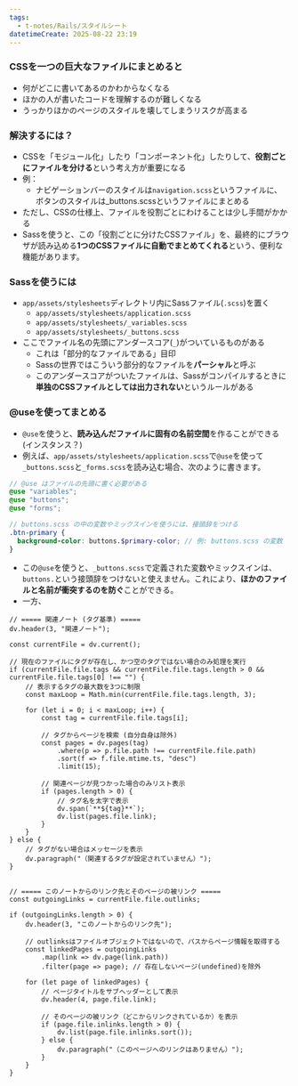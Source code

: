 ```yaml
---
tags:
  - t-notes/Rails/スタイルシート
datetimeCreate: 2025-08-22 23:19
---
```

### CSSを一つの巨大なファイルにまとめると

- 何がどこに書いてあるのかわからなくなる
- ほかの人が書いたコードを理解するのが難しくなる
- うっかりほかのページのスタイルを壊してしまうリスクが高まる

### 解決するには？

- CSSを「モジュール化」したり「コンポーネント化」したりして、**役割ごとにファイルを分ける**という考え方が重要になる
- 例：
	- ナビゲーションバーのスタイルは`navigation.scss`というファイルに、ボタンのスタイルは_buttons.scssというファイルにまとめる
- ただし、CSSの仕様上、ファイルを役割ごとにわけることは少し手間がかかる
- Sassを使うと、この「役割ごとに分けたCSSファイル」を、最終的にブラウザが読み込める**1つのCSSファイルに自動でまとめてくれる**という、便利な機能があります。

### Sassを使うには

- `app/assets/stylesheets`ディレクトリ内にSassファイル(`.scss`)を置く
	- `app/assets/stylesheets/application.scss`
	- `app/assets/stylesheets/_variables.scss`
	- `app/assets/stylesheets/_buttons.scss`
- ここでファイル名の先頭にアンダースコア(`_`)がついているものがある
	- これは「部分的なファイルである」目印
	- Sassの世界ではこういう部分的なファイルを**パーシャル**と呼ぶ
	- このアンダースコアがついたファイルは、Sassがコンパイルするときに**単独のCSSファイルとしては出力されない**というルールがある

### @useを使ってまとめる

- `@use`を使うと、**読み込んだファイルに固有の名前空間**を作ることができる(インスタンス？)
- 例えば、`app/assets/stylesheets/application.scss`で`@use`を使って`_buttons.scss`と`_forms.scss`を読み込む場合、次のように書きます。
```scss
// @use はファイルの先頭に書く必要がある
@use "variables";
@use "buttons";
@use "forms";

// buttons.scss の中の変数やミックスインを使うには、接頭辞をつける
.btn-primary {
  background-color: buttons.$primary-color; // 例: buttons.scss の変数
}
```
- この`@use`を使うと、`_buttons.scss`で定義された変数やミックスインは、`buttons.`という接頭辞をつけないと使えません。これにより、**ほかのファイルと名前が衝突するのを防ぐ**ことができる。
- 一方、



```dataviewjs
// ===== 関連ノート (タグ基準) =====
dv.header(3, "関連ノート");

const currentFile = dv.current();

// 現在のファイルにタグが存在し、かつ空のタグではない場合のみ処理を実行
if (currentFile.file.tags && currentFile.file.tags.length > 0 && currentFile.file.tags[0] !== "") {
    // 表示するタグの最大数を3つに制限
    const maxLoop = Math.min(currentFile.file.tags.length, 3);

    for (let i = 0; i < maxLoop; i++) {
        const tag = currentFile.file.tags[i];
        
        // タグからページを検索 (自分自身は除外)
        const pages = dv.pages(tag)
            .where(p => p.file.path !== currentFile.file.path) 
            .sort(f => f.file.mtime.ts, "desc")
            .limit(15);
        
        // 関連ページが見つかった場合のみリスト表示
        if (pages.length > 0) {
            // タグ名を太字で表示
            dv.span(`**${tag}**`); 
            dv.list(pages.file.link);
        }
    }
} else {
    // タグがない場合はメッセージを表示
    dv.paragraph("（関連するタグが設定されていません）");
}


// ===== このノートからのリンク先とそのページの被リンク =====
const outgoingLinks = currentFile.file.outlinks;

if (outgoingLinks.length > 0) {
    dv.header(3, "このノートからのリンク先");
    
    // outlinksはファイルオブジェクトではないので、パスからページ情報を取得する
    const linkedPages = outgoingLinks
        .map(link => dv.page(link.path))
        .filter(page => page); // 存在しないページ(undefined)を除外

    for (let page of linkedPages) {
        // ページタイトルをサブヘッダーとして表示
        dv.header(4, page.file.link);
        
        // そのページの被リンク（どこからリンクされているか）を表示
        if (page.file.inlinks.length > 0) {
            dv.list(page.file.inlinks.sort());
        } else {
            dv.paragraph("（このページへのリンクはありません）");
        }
    }
}
```
